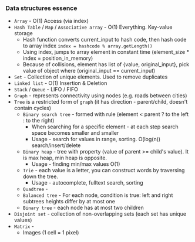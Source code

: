 
### Data structures essence
* `Array` - O(1) Access (via index)
* `Hash Table` / `Map` / `Associative array` - O(1) Everything. Key-value storage
    * Hash function converts current_input to hash code, then hash code to array index `index = hashcode % array.getLength()`
    * Using index, jumps to array element in constant time (element_size * index = position_in_memory)
    * Because of collisions, element has list of {value, original_input}, pick value of object where (original_input == current_input)
* `Set` - Collection of unique elements. Used to remove duplicates
* `Linked list` - O(1) Insertion & Deletion    
* `Stack` / `Queue` - LIFO / FIFO
* `Graph` - represents connectivity using nodes (e.g. roads between cities)
* `Tree` is a restricted form of `graph` (it has direction - parent/child, doesn't contain cycles)
    * `Binary search tree` - formed with rule (element < parent ? to the left : to the right)
        * When searching for a specific element - at each step search space becomes smaller and smaller
        * Usage - search for values in range, sorting. O(log(n)) search/insert/delete 
    * `Binary heap` - tree with property (value of parent >= child's value). It is max heap, min heap is opposite.
        * Usage - finding min/max values O(1)
    * `Trie` - each value is a letter, you can construct words by traversing down the tree.
        * Usage - autocomplete, fulltext search, sorting
    * `Quadtree` - 
    * `Balanced tree` - For each node, condition is true: left and right subtrees heights differ by at most one
    * `Binary tree` - each node has at most two children
* `Disjoint set` - collection of non-overlapping sets (each set has unique values)
* `Matrix` - 
    * Images (1 cell = 1 pixel)
